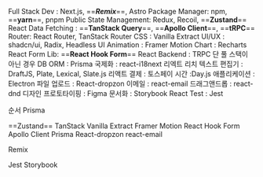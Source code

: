 Full Stack Dev : Next.js, ==***Remix***==, Astro
Package Manager: npm, ==**yarn**==, pnpm
Public State Management: Redux, Recoil, ==**Zustand**==
React Data Fetching : ==**TanStack Query**==, ==**Apollo Client**==, ==**tRPC**== 
Router: React Router, TanStack Router
CSS : Vanilla Extract
UI/UX : shadcn/ui, Radix, Headless UI
Animation : Framer Motion
Chart : Recharts
React Form Lib: ==**React Hook Form**==
React Backend : TRPC 단 풀 스택이 아닌 경우
DB ORM : Prisma
국제화 : react-i18next
리엑트 리치 텍스트 편집기  : DraftJS, Plate, Lexical, Slate.js
리액트 결제 : 토스페이
시간 :Day.js
애플리케이션 : Electron
파일 업로드 : React-dropzon
이메일 : react-email
드래그앤드롭 : react-dnd
디자인 프로토타이핑 : Figma
문서화 : Storybook
React Test : Jest

순서
Prisma

==Zustand==
TanStack
Vanilla Extract
Framer Motion
React Hook Form
Apollo Client
Prisma
React-dropzon
react-email

Remix

Jest
Storybook